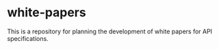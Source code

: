 # white-papers
This is a repository for planning the development of white papers for API specifications.
